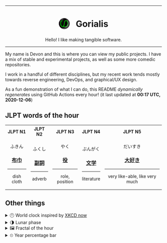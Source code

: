 ***

<h1 align="center">
<sub>
    <img src="readme/resources/avatar.png" height="36">
</sub>
&nbsp;
Gorialis
</h1>
<p align="center">
Hello! I like making tangible software.
</p>

***

My name is Devon and this is where you can view my public projects. I have a mix of stable and experimental projects, as well as some more comedic repositories.

I work in a handful of different disciplines, but my recent work tends mostly towards reverse engineering, DevOps, and graphical/UX design.

As a fun demonstration of what I can do, this README *dynamically regenerates* using GitHub Actions every hour! (it last updated at **00:17 UTC, 2020-12-06**)

<h2>JLPT words of the hour</h2>
<table>
    <tr>
        <th>JLPT N1</th>
        <th>JLPT N2</th>
        <th>JLPT N3</th>
        <th>JLPT N4</th>
        <th>JLPT N5</th>
    </tr>
    <tr>
        <td>
            <p align="center">ふきん</p>
            <h3 align="center"><b><a href="https://jisho.org/search/%E5%B8%83%E5%B7%BE">布巾</a></b></h3>
            <hr>
            <p align="center">dish cloth</p>
        </td>
        <td>
            <p align="center">ふくし</p>
            <h3 align="center"><b><a href="https://jisho.org/search/%E5%89%AF%E8%A9%9E">副詞</a></b></h3>
            <hr>
            <p align="center">adverb</p>
        </td>
        <td>
            <p align="center">やく</p>
            <h3 align="center"><b><a href="https://jisho.org/search/%E5%BD%B9">役</a></b></h3>
            <hr>
            <p align="center">role,<wbr> position</p>
        </td>
        <td>
            <p align="center">ぶんがく</p>
            <h3 align="center"><b><a href="https://jisho.org/search/%E6%96%87%E5%AD%A6">文学</a></b></h3>
            <hr>
            <p align="center">literature</p>
        </td>
        <td>
            <p align="center">だいすき</p>
            <h3 align="center"><b><a href="https://jisho.org/search/%E5%A4%A7%E5%A5%BD%E3%81%8D">大好き</a></b></h3>
            <hr>
            <p align="center">very like-able,<wbr> like very much</p>
        </td>
    </tr>
</table>

<h2>Other things</h2>
<details>
<summary>🕛  World clock inspired by <a href="https://xkcd.com/now">XKCD now</a></summary>

> <img src="generated/now.png" width="512">

</details>
<details>
<summary>🌗 Lunar phase</summary>

The moon is approximately 72.69% through its phase (Last Quarter).

</details>
<details>
<summary>&#x1f5bc; Fractal of the hour</summary>

> <img src="generated/fractal.png" width="512">

</details>
<details>
<summary>&#x23f2; Year percentage bar</summary>
<pre><code>2020 [██████████████████▁▁] 92.90%</code></pre>
</details>
